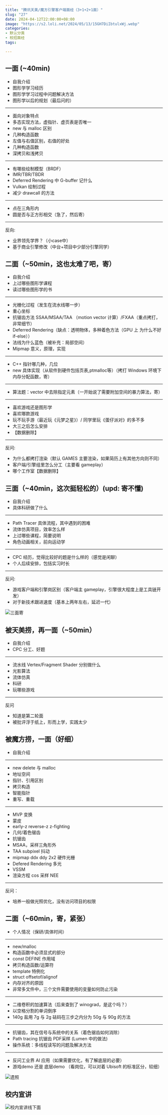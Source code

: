 ```yaml
---
title: "腾讯天美/魔方引擎客户端面经（3+1+2+1面）"
slug: "27"
date: 2024-04-12T22:00:00+08:00
image: "https://s2.loli.net/2024/05/13/15GH7DiIbtulxWj.webp"
categories:
- 默认分类
- 校招面经
tags:

---
```


## 一面 (~40min)

- 自我介绍
- 图形学学习经历
- 图形学学习过程中问题解决方法
- 图形学以后的规划（最后问的）

----------

- 面向对象特点
- 多态实现方法，虚指针、虚页表是否唯一
- new 与 malloc 区别
- 几种构造函数
- 左值与右值区别，右值的好处
- 几种构造函数
- 深拷贝和浅拷贝

----------

- 有哪些绘制模型（BRDF）
- IMR/TBR/TBDR
- Deferred Rendering 中 G-buffer 记什么
- Vulkan 绘制过程
- 减少 drawcall 的方法

----------

- 点在三角形内
- 圆是否与正方形相交（急了，然后寄）

----------

反向:

- 业界领先学界？（小case中）
- 基于商业引擎修改（中台+项目中少部分引擎同学）

## 二面（~50min，这也太难了吧，寄）

- 自我介绍
- 上过哪些图形学课程
- 读过哪些图形学的书

----------

- 光栅化过程（发生在流水线哪一步）
- 重心坐标
- 抗锯齿方法 SSAA/MSAA/TAA （motion vector 计算）/FXAA（重点拷打，非常细节） 
- Deferred Rendering（缺点：透明物体，多种着色方法（GPU 上 为什么不好 if-else））
- 法线为什么蓝色（被补充：局部空间）
- Mipmap 意义，原理，实现

----------

- C++ 指针哪几种，几位
- new 具体实现（从软件到硬件包括页表,ptmalloc等）（拷打 Windows 环境下内存分配函数，寄）

----------

- 算法题：vector 中去除指定元素（一开始说了需要附加空间的暴力算法，寄）

----------

- 喜欢游戏还是图形学
- 喜欢哪款游戏
- 玩不玩手游（最近玩《元梦之星》）/ 同学里玩《蛋仔派对》的多不多
- 大三之后怎么安排
- 【数据删除】

----------
反问:
- 为什么都拷打渲染（默认 GAMES 主要渲染，如果简历上有其他方向则不同）
- 客户端/引擎组里怎么分工（主要看 gameplay）
- 哪个工作室【数据删除】

## 三面（~40min，这次挺轻松的）(upd: 寄不懂)

- 自我介绍
- 具体科研做了什么

----------

- Path Tracer 具体流程，其中遇到的困难
- 流体仿真项目，效率怎么样
- 上过哪些课程，简要说明
- 角色动画相关，前向运动学

----------

- CPC 经历，觉得比较好的题是什么样的（感觉是闲聊）
- 个人后续安排，包括实习时长

----------
反问:
- 游戏客户端和引擎岗区别（客户端主 gameplay，引擎很大程度上是工具链开发）
- 对于新技术跟进速度（基本上两年左右，延迟一代）

![三面寄](https://s2.loli.net/2023/12/27/yIPKSl9EtYzXboR.png)

## 被天美捞，再一面（~50min）

- 自我介绍
- CPC 分工、好题

----------

- 流水线 Vertex/Fragment Shader 分别做什么
- 光影算法
- 流体仿真
- 科研
- 玩哪些游戏

----------
反问

- 知道是第二轮面
- 被批评浮于纸上，形而上学，实践太少

## 被魔方捞，一面（好细）

- 自我介绍

----------

- new delete 与 malloc
- 地址空间
- 指针、引用区别
- 拷贝构造
- 智能指针
- 重写、重载

----------

- MVP 变换
- 蒙皮
- early-z reverse-z z-fighting
- 几何/着色锯齿
- 抗锯齿
- MSAA，采样三角形外
- TAA subpixel 抖动
- mipmap ddx ddy 2x2 硬件光栅
- Defered Rendering 多光
- VSSM
- 渲染方程 cos 采样 NEE

----------
反问：
- 培养一般做光照优化，没有访问项目的权限

## 二面（~60min，寄，紧张）
- 个人情况（保研/具体时间）

----------

- new/malloc
- 构造函数中必须显式的部分
- const DEFINE 作用域
- 拷贝构造函数/运算符
- template 特例化
- struct offsetof/alignof
- 内存对齐的原因
- 非常多文件中，三个文件需要使用的变量如何防止污染

----------

- 二维卷积的加速算法（后来查到了 winograd，是这个吗？）
- 以空格分割的单词倒序
- 140g 盐用 7g 与 2g 砝码在三步之内分为 50g 与 90g 的方法

----------

- 抗锯齿，其在信号与系统中的关系（着色锯齿如何消除）
- Path tracing 抗锯齿 PDF采样 (Lumen 中的做法)
- 操作系统：多线程读写的问题及解决方法

----------

- 反问工业界 AI 应用（如果需要优化，有了解底层的必要）
- 游戏demo 还是 底层demo （看岗位，可以对着 Ubisoft 的标准区分，较细）

![遗照](https://s2.loli.net/2024/02/20/nxGdgIKXOeCsJTy.png)

## 校内宣讲

![校内宣讲线下面](https://s2.loli.net/2024/03/13/h4B5rlOIGxc9wV7.png)
